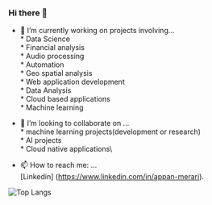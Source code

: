### Hi there 👋

- 🔭 I’m currently working on projects involving...\
      * Data Science\
      * Financial analysis\
      * Audio processing\
      * Automation\
      * Geo spatial analysis\
      * Web application development\
      * Data Analysis\
      * Cloud based applications\
      * Machine learning
      
- 👯 I’m looking to collaborate on ...\
      * machine learning projects(development or research)\
      * AI projects\
      * Cloud native applications\    

- 📫 How to reach me: ...\
  [Linkedin] (https://www.linkedin.com/in/appan-merari).
 

![Top Langs](https://github-readme-stats.vercel.app/api/top-langs/?username=blockchainamm&hide=html,css,jupyter%20notebook&theme=tokyonight)

